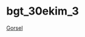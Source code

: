 # bgt_30ekim_3

[Gorsel](https://github.com/ezfesoft/bgt1_30ekim_3/blob/master/gorsel_prog_30Ekim_3.PNG)
